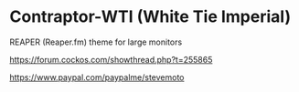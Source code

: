 # Contraptor-WTI (White Tie Imperial)

REAPER (Reaper.fm) theme for large monitors

https://forum.cockos.com/showthread.php?t=255865

https://www.paypal.com/paypalme/stevemoto
